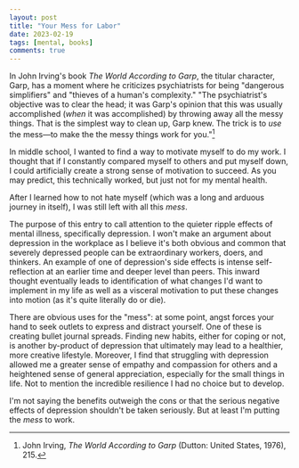 ```yaml
---
layout: post
title: "Your Mess for Labor"
date: 2023-02-19
tags: [mental, books]
comments: true
---
```


In John Irving's book *The World According to Garp*, the titular character, Garp, has a moment where he criticizes psychiatrists for being "dangerous simplifiers" and "thieves of a human's complexity." "The psychiatrist's objective was to clear the head; it was Garp's opinion that this was usually accomplished (*when* it was accomplished) by throwing away all the messy things. That is the simplest way to clean up, Garp knew. The trick is to *use* the mess—to make the the messy things work for you."[^1]

In middle school, I wanted to find a way to motivate myself to do my work. I thought that if I constantly compared myself to others and put myself down, I could artificially create a strong sense of motivation to succeed. As you may predict, this technically worked, but just not for my mental health.  

After I learned how to not hate myself (which was a long and arduous journey in itself), I was still left with all this *mess*. 

The purpose of this entry to call attention to the quieter ripple effects of mental illness, specifically depression. I won't make an argument about depression in the workplace as I believe it's both obvious and common that severely depressed people can be extraordinary workers, doers, and thinkers. An example of one of depression's side effects is intense self-reflection at an earlier time and deeper level than peers. This inward thought eventually leads to identification of what changes I'd want to implement in my life as well as a visceral motivation to put these changes into motion (as it's quite literally do or die). 

There are obvious uses for the "mess": at some point, angst forces your hand to seek outlets to express and distract yourself. One of these is creating bullet journal spreads. Finding new habits, either for coping or not, is another by-product of depression that ultimately may lead to a healthier, more creative lifestyle. Moreover, I find that struggling with depression allowed me a greater sense of empathy and compassion for others and a heightened sense of general appreciation, especially for the small things in life. Not to mention the incredible resilience I had no choice but to develop. 

I'm not saying the benefits outweigh the cons or that the serious negative effects of depression shouldn't be taken seriously. But at least I'm putting the *mess* to work. 

[^1]: John Irving, *The World According to Garp* (Dutton: United States, 1976), 215. 
